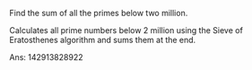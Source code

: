 Find the sum of all the primes below two million.

Calculates all prime numbers below 2 million using the Sieve of Eratosthenes algorithm and sums them at the end.

Ans: 142913828922